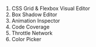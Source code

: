 1.  CSS Grid & Flexbox Visual Editor
2.  Box Shadow Editor
3.  Animation Inspector
4.  Code Coverage
5.  Throttle Network
6.  Color Picker
